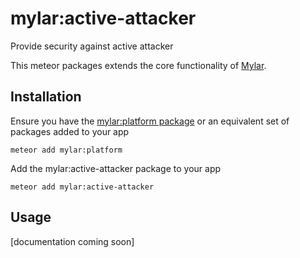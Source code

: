 # mylar:active-attacker

Provide security against active attacker

This meteor packages extends the core functionality of [Mylar](https://github.com/gliesesoftware/mylar).

## Installation
Ensure you have the [mylar:platform package](https://github.com/gliesesoftware/mylar) or an equivalent set of packages added to your app

```console
meteor add mylar:platform
```

Add the mylar:active-attacker package to your app
```console
meteor add mylar:active-attacker
```

## Usage
[documentation coming soon]